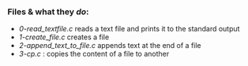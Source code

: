 ### Files & what they _do_:
* _0-read_textfile.c_
  reads a text file and prints it to the standard output
* _1-create_file.c_
  creates a file
* _2-append_text_to_file.c_
  appends text at the end of a file
* _3-cp.c_ :
  copies the content of a file to another

